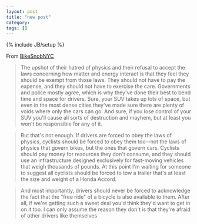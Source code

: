 ```yaml
---
layout: post
title: "new post"
category: 
tags: []
---
```

{% include JB/setup %}

From [BikeSnobNYC](http://bikesnobnyc.blogspot.ca/2016/09/bike-lanes-are-destroying-america.html)

> The upshot of their hatred of physics and their refusal to accept the laws concerning how matter and energy interact is that they feel they should be exempt from those laws.  They should not have to pay the expense, and they should not have to exercise the care.  Governments and police mostly agree, which is why they've done their best to bend time and space for drivers.  Sure, your SUV takes up lots of space, but even in the most dense cities they've made sure there are plenty of voids where only the cars can go.  And sure, if you lose control of your SUV you'll cause all sorts of destruction and mayhem, but at least you won't be responsible for any of it.

> But that's not enough.  If drivers are forced to obey the laws of physics, cyclists should be forced to obey them too--not the laws of physics that govern bikes, but the ones that govern cars.  Cyclists should pay money for resources they don't consume, and they should use an infrastructure designed exclusively for fast-moving vehicles that weigh thousands of pounds.  At this point I'm waiting for someone to suggest all cyclists should be forced to tow a trailer that's at least the size and weight of a Honda Accord.

> And most importantly, drivers should never be forced to acknowledge the fact that the "free ride" of a bicycle is also available to them.  After all, if we're getting such a sweet deal you'd think they'd want to get in on it too.  I can only assume the reason they don't is that they're afraid of other drivers like themselves
